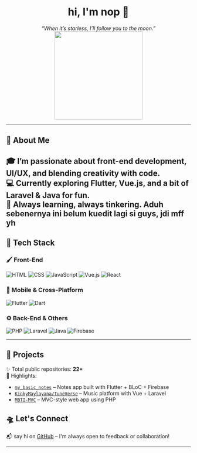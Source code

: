 <h1 align="center">hi, I'm nop 🌙</h1>

<p align="center">
  <i>“When it’s starless, I’ll follow you to the moon.”</i><br>
  <img src="https://media.giphy.com/media/v1.Y2lkPTc5MGI3NjExb2R5dTExOXJ4eHFiemQ0bGF3bmRxMzR1a3BqYmI2YzZ1NWZzOHBvYiZlcD12MV9naWZzX3NlYXJjaCZjdD1n/VbnUQpnihPSIgIXuZv/giphy.gif" width="240"/>
</p>

---

## 💫 About Me

🎓 I’m passionate about front-end development, UI/UX, and blending creativity with code.  
💻 Currently exploring **Flutter**, **Vue.js**, and a bit of **Laravel** & **Java** for fun.  
🌱 Always learning, always tinkering.
Aduh sebenernya ini belum kuedit lagi si guys, jdi mff yh
---

## 🔧 Tech Stack

### 🖌 Front-End
![HTML](https://img.shields.io/badge/-HTML5-E34F26?logo=html5&logoColor=white)
![CSS](https://img.shields.io/badge/-CSS3-1572B6?logo=css3&logoColor=white)
![JavaScript](https://img.shields.io/badge/-JavaScript-F7DF1E?logo=javascript&logoColor=black)
![Vue.js](https://img.shields.io/badge/-Vue-4FC08D?logo=vue.js&logoColor=white)
![React](https://img.shields.io/badge/-React-61DAFB?logo=react&logoColor=black)

### 📱 Mobile & Cross-Platform
![Flutter](https://img.shields.io/badge/-Flutter-02569B?logo=flutter&logoColor=white)
![Dart](https://img.shields.io/badge/-Dart-0175C2?logo=dart&logoColor=white)

### ⚙️ Back-End & Others
![PHP](https://img.shields.io/badge/-PHP-777BB4?logo=php&logoColor=white)
![Laravel](https://img.shields.io/badge/-Laravel-FF2D20?logo=laravel&logoColor=white)
![Java](https://img.shields.io/badge/-Java-007396?logo=java&logoColor=white)
![Firebase](https://img.shields.io/badge/-Firebase-FFCA28?logo=firebase&logoColor=black)

---

## 📂 Projects

✨ Total public repositories: **22+**  
📌 Highlights:
- [`my_basic_notes`](https://github.com/snopflake/my_basic_notes) – Notes app built with Flutter + BLoC + Firebase  
- [`KinkyMaylayana/TuneVerse`](https://github.com/KinkyMaylayana/TuneVerse) – Music platform with Vue + Laravel  
- [`MBTI-MVC`](https://github.com/snopflake/MBTI-MVC) – MVC-style web app using PHP  


## 🛸 Let's Connect
📬 say hi on [GitHub](https://github.com/snopflake) – I'm always open to feedback or collaboration!

---
